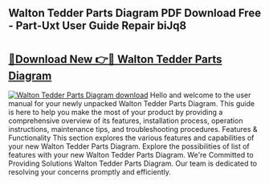 ## Walton Tedder Parts Diagram PDF Download Free - Part-Uxt User Guide Repair biJq8

# <h2><a href="http://dfjo8qz.blite.top/?on=Walton+Tedder+Parts+Diagram">🔗Download New 👉🔴 Walton Tedder Parts Diagram</a></h2>

[![Walton Tedder Parts Diagram download](https://i.imgur.com/lujVjoI.png)](http://dfjo8qz.blite.top/?on=Walton+Tedder+Parts+Diagram)
Hello and welcome to the user manual for your newly unpacked Walton Tedder Parts Diagram. This guide is here to help you make the most of your product by providing a comprehensive overview of its features, installation process, operation instructions, maintenance tips, and troubleshooting procedures. Features & Functionality This section explores the various features and capabilities of your new Walton Tedder Parts Diagram. Explore the possibilities of list of features with your new Walton Tedder Parts Diagram. We're Committed to Providing Solutions Walton Tedder Parts Diagram. Our team is dedicated to resolving your concerns promptly and efficiently.
